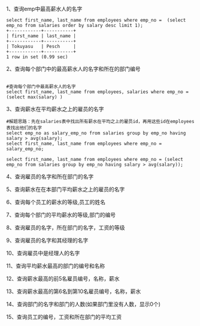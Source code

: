1、查询emp中最高薪水人的名字

```mysql
select first_name, last_name from employees where emp_no =  (select emp_no from salaries order by salary desc limit 1);
+------------+-----------+
| first_name | last_name |
+------------+-----------+
| Tokuyasu   | Pesch     |
+------------+-----------+
1 row in set (0.99 sec)
```

2、查询每个部门中的最高薪水人的名字和所在的部门编号

```mysql

#查询每个部门中最高薪水人的名字
select first_name, last_name from employees, salaries where emp_no = (select max(salary) ) 

```



3、查询薪水在平均薪水之上的雇员的名字

```mysql
#解题思路：先在salaries表中找出所有薪水在平均之上的雇员id，再用这些id在employees表找出他们的名字
select emp_no as salary_emp_no from salaries group by emp_no having salary > avg(salary);
select first_name, last_name from employees where emp_no = salary_emp_no;

select first_name, last_name from employees where emp_no = (select emp_no from salaries group by emp_no having salary > avg(salary));
```





4、查询雇员的名字和所在部门的名字

5、查询薪水在在本部门平均薪水之上的雇员的名字

6、查询每个员工的薪水的等级,员工的姓名

7、查询每个部门的平均薪水的等级,部门的编号

8、查询雇员的名字，所在部门的名字，工资的等级

9、查询雇员的名字和其经理的名字

10、查询雇员中是经理人的名字

11、查询平均薪水最高的部门的编号和名称

12、查询薪水最高的前5名雇员编号，名称，薪水

13、查询薪水最高的第6名到第10名雇员编号，名称，薪水

14、查询部门的名字和部门的人数(如果部门里没有人数，显示0个)

15、查询员工的编号，工资和所在部门的平均工资